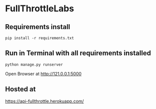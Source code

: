 # FullThrottleLabs

## Requirements install
```
pip install -r requirements.txt 
```
## Run in Terminal with all requirements installed
```
python manage.py runserver
```
Open Browser at http://121.0.0.1:5000

## Hosted at
https://api-fullthrottle.herokuapp.com/

